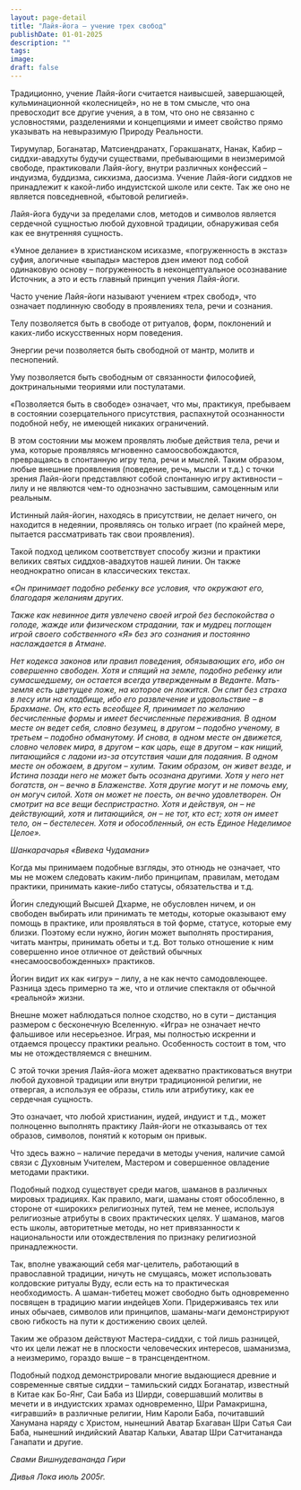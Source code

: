 ```yaml
---
layout: page-detail
title: "Лайя-йога – учение трех свобод"
publishDate: 01-01-2025
description: ""
tags:
image:
draft: false
---
```


 Традиционно, учение Лайя-йоги считается наивысшей, завершающей, кульминационной «колесницей», но не в том смысле, что она превосходит все другие учения, а в том, что оно не связанно с условностями, разделениями и концепциями и имеет свойство прямо указывать на невыразимую Природу Реальности.

 Тирумулар, Боганатар, Матсиендранатх, Горакшанатх, Нанак, Кабир – сиддхи-авадхуты будучи существами, пребывающими в неизмеримой свободе, практиковали Лайя-йогу, внутри различных конфессий – индуизма, буддизма, сикхизма, даосизма. Учение Лайя-йоги сиддхов не принадлежит к какой-либо индуистской школе или секте. Так же оно не является повседневной, «бытовой религией».

 Лайя-йога будучи за пределами слов, методов и символов является сердечной сущностью любой духовной традиции, обнаруживая себя как ее внутренняя сущность.

 «Умное делание» в христианском исихазме, «погруженность в экстаз» суфия, алогичные «выпады» мастеров дзен имеют под собой одинаковую основу – погруженность в неконцептуальное осознавание Источник, а это и есть главный принцип учения Лайя-йоги.

 Часто учение Лайя-йоги называют учением «трех свобод», что означает подлинную свободу в проявлениях тела, речи и сознания.

 Телу позволяется быть в свободе от ритуалов, форм, поклонений и каких-либо искусственных норм поведения.

 Энергии речи позволяется быть свободной от мантр, молитв и песнопений.

 Уму позволяется быть свободным от связанности философией, доктринальными теориями или постулатами.

 «Позволяется быть в свободе» означает, что мы, практикуя, пребываем в состоянии созерцательного присутствия, распахнутой осознанности подобной небу, не имеющей никаких ограничений.

 В этом состоянии мы можем проявлять любые действия тела, речи и ума, которые проявляясь мгновенно самоосвобождаются, превращаясь в спонтанную игру тела, речи и мыслей. Таким образом, любые внешние проявления (поведение, речь, мысли и т.д.) с точки зрения Лайя-йоги представляют собой спонтанную игру активности – лилу и не являются чем-то однозначно застывшим, самоценным или реальным.

 Истинный лайя-йогин, находясь в присутствии, не делает ничего, он находится в недеянии, проявляясь он только играет (по крайней мере, пытается рассматривать так свои проявления).

 Такой подход целиком соответствует способу жизни и практики великих святых сиддхов-авадхутов нашей линии. Он также неоднократно описан в классических текстах.

_«Он принимает подобно ребенку все условия, что окружают его, благодаря желаниям других._ 

_Также как невинное дитя увлечено своей игрой без беспокойства о голоде, жажде или физическом страдании, так и мудрец поглощен игрой своего собственного «Я» без эго сознания и постоянно наслаждается в Атмане._ 

_Нет кодекса законов или правил поведения, обязывающих его, ибо он совершенно свободен. Хотя и спящий на земле, подобно ребенку или сумасшедшему, он остается всегда утвержденным в Веданте. Мать-земля есть цветущее ложе, на которое он ложится. Он спит без страха в лесу или на кладбище, ибо его развлечение и удовольствие – в Брахмане. Он, кто есть всеобщее Я, принимает по желанию бесчисленные формы и имеет бесчисленные переживания. В одном месте он ведет себя, словно безумец, в другом – подобно ученому, в третьем – подобно обманутому. И снова, в одном месте он движется, словно человек мира, в другом – как царь, еще в другом – как нищий, питающийся с ладони из-за отсутствия чаши для подаяния. В одном месте он обожаем, в другом – хулим. Таким образом, он живет везде, и Истина позади него не может быть осознана другими. Хотя у него нет богатств, он – вечно в Блаженстве. Хотя другие могут и не помочь ему, он могуч силой. Хотя он может не поесть, он вечно удовлетворен. Он смотрит на все вещи беспристрастно. Хотя и действуя, он – не действующий, хотя и питающийся, он – не тот, кто ест; хотя он имеет тело, он – бестелесен. Хотя и обособленный, он есть Единое Неделимое Целое»._ 

_Шанкарачарья «Вивека Чудамани»_ 

 Когда мы принимаем подобные взгляды, это отнюдь не означает, что мы не можем следовать каким-либо принципам, правилам, методам практики, принимать какие-либо статусы, обязательства и т.д. 

 Йогин следующий Высшей Дхарме, не обусловлен ничем, и он свободен выбирать или принимать те методы, которые оказывают ему помощь в практике, или проявляться в той форме, статусе, которые ему близки. Поэтому если нужно, йогин может выполнять простирания, читать мантры, принимать обеты и т.д. Вот только отношение к ним совершенно иное отличное от действий обычных «несамоосвобожденных» практиков.

 Йогин видит их как «игру» – лилу, а не как нечто самодовлеющее. Разница здесь примерно та же, что и отличие спектакля от обычной «реальной» жизни.

 Внешне может наблюдаться полное сходство, но в сути – дистанция размером с бесконечную Вселенную. «Игра» не означает нечто фальшивое или несерьезное. Играя, мы полностью искренни и отдаемся процессу практики реально. Особенность состоит в том, что мы не отождествляемся с внешним.

 С этой точки зрения Лайя-йога может адекватно практиковаться внутри любой духовной традиции или внутри традиционной религии, не отвергая, а используя ее образы, стиль или атрибутику, как ее сердечная сущность.

 Это означает, что любой христианин, иудей, индуист и т.д., может полноценно выполнять практику Лайя-йоги не отказываясь от тех образов, символов, понятий к которым он привык.

 Что здесь важно – наличие передачи в методы учения, наличие самой связи с Духовным Учителем, Мастером и совершенное овладение методами практики.

 Подобный подход существует среди магов, шаманов в различных мировых традициях. Как правило, маги, шаманы стоят обособленно, в стороне от «широких» религиозных путей, тем не менее, используя религиозные атрибуты в своих практических целях. У шаманов, магов есть школы, авторитетные методы, но нет привязанности к национальности или отождествления по признаку религиозной принадлежности.

 Так, вполне уважающий себя маг-целитель, работающий в православной традиции, ничуть не смущаясь, может использовать колдовские ритуалы Вуду, если есть на то практическая необходимость. А шаман-тибетец может свободно быть одновременно посвящен в традицию магии индейцев Хопи. Придерживаясь тех или иных обычаев, символов или принципов, шаманы-маги демонстрируют свою гибкость на пути к достижению своих целей. 

 Таким же образом действуют Мастера-сиддхи, с той лишь разницей, что их цели лежат не в плоскости человеческих интересов, шаманизма, а неизмеримо, гораздо выше – в трансцендентном.

 Подобный подход демонстрировали многие выдающиеся древние и современные святые сиддхи – тамильский сиддх Боганатар, известный в Китае как Бо-Янг, Саи Баба из Ширди, совершавший молитвы в мечети и в индуистских храмах одновременно, Шри Рамакришна, «игравший» в различные религии, Ним Кароли Баба, почитавший Ханумана наряду с Христом, нынешний Аватар Бхагаван Шри Сатья Саи Баба, нынешний индийский Аватар Кальки, Аватар Шри Сатчитананда Ганапати и другие.

_Свами Вишнудевананда Гири_ 

_Дивья Лока июль 2005г._ 
